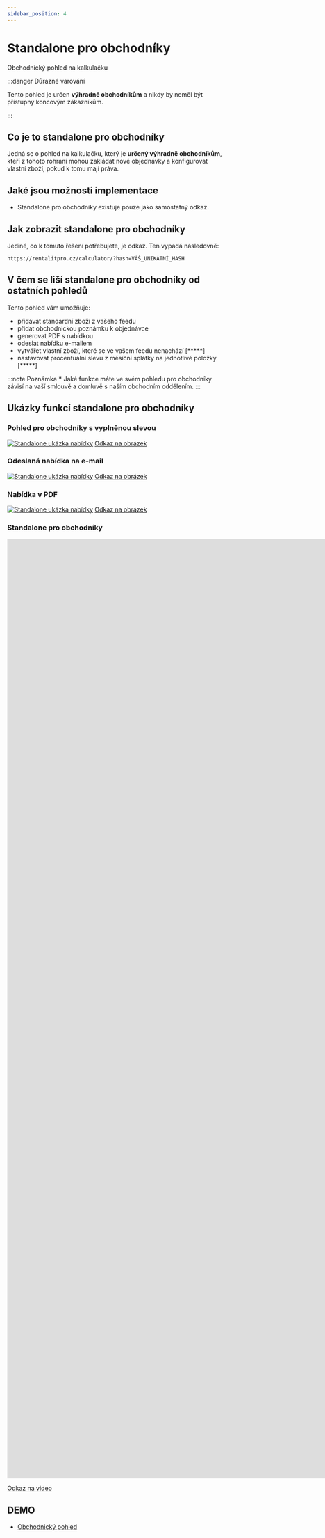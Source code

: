 ```yaml
---
sidebar_position: 4
---
```


# Standalone pro obchodníky

Obchodnický pohled na kalkulačku

:::danger Důrazné varování

Tento pohled je určen **výhradně obchodníkům** a nikdy by neměl být přístupný koncovým zákazníkům.

:::

## Co je to standalone pro obchodníky

Jedná se o pohled na kalkulačku, který je **určený výhradně obchodníkům**, kteří z tohoto rohraní mohou zakládat nové objednávky a konfigurovat vlastní zboží, pokud k tomu mají práva.

## Jaké jsou možnosti implementace

- Standalone pro obchodníky existuje pouze jako samostatný odkaz.

## Jak zobrazit standalone pro obchodníky

Jediné, co k tomuto řešení potřebujete, je odkaz. Ten vypadá následovně:

```
https://rentalitpro.cz/calculator/?hash=VÁŠ_UNIKÁTNÍ_HASH
```

## V čem se liší standalone pro obchodníky od ostatních pohledů

Tento pohled vám umožňuje:

- přidávat standardní zboží z vašeho feedu
- přidat obchodnickou poznámku k objednávce
- generovat PDF s nabídkou
- odeslat nabídku e-mailem
- vytvářet vlastní zboží, které se ve vašem feedu nenachází [*****]
- nastavovat procentuální slevu z měsíční splátky na jednotlivé položky [*****]

:::note Poznámka
**\*** Jaké funkce máte ve svém pohledu pro obchodníky závisí na vaší smlouvě a domluvě s naším obchodním oddělením.
:::

## Ukázky funkcí standalone pro obchodníky

### Pohled pro obchodníky s vyplněnou slevou
[![Standalone ukázka nabídky](../../static/img/pohled-pro-obchodniky.png)](../../static/img/pohled-pro-obchodniky.png)
[Odkaz na obrázek](../../static/img/pohled-pro-obchodniky.png)

### Odeslaná nabídka na e-mail
[![Standalone ukázka nabídky](../../static/img/prichozi-mail.png)](../../static/img/prichozi-mail.png)
[Odkaz na obrázek](../../static/img/prichozi-mail.png)

### Nabídka v PDF
[![Standalone ukázka nabídky](../../static/img/pdf.png)](../../static/img/pdf.png)
[Odkaz na obrázek](../../static/img/pdf.png)

### Standalone pro obchodníky
<div class="video-container"><iframe width="3840" height="2160" src="https://www.youtube.com/embed/dJN3oMz8h4s?playlist=dJN3oMz8h4s&autoplay=1&loop=1&modestbranding=1&playsinline=1&controls=1" title="Standalone pro obchodníky" frameborder="0" allow="accelerometer; autoplay; encrypted-media; gyroscope; picture-in-picture; fullscreen" allowfullscreen="allowfullscreen" mozallowfullscreen="mozallowfullscreen" msallowfullscreen="msallowfullscreen" oallowfullscreen="oallowfullscreen" webkitallowfullscreen="webkitallowfullscreen" allowFullScreen="allowFullScreen" allowfullscreen></iframe></div>

[Odkaz na video](https://www.youtube.com/watch?v=dJN3oMz8h4s)

## DEMO

- [Obchodnický pohled](https://stage.rentalitpro.cz/calculator/?hash=xZnzAeXHWa6cBvZXtjnJB1EthBPzFrxA3dibZNlcbNENFbWnzPptpI1DC9QHibQa)
